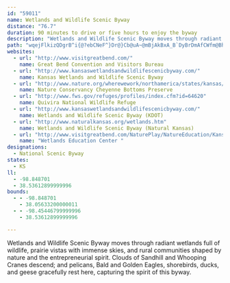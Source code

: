 ```yaml
---
id: "59011"
name: Wetlands and Wildlife Scenic Byway
distance: "76.7"
duration: 90 minutes to drive or five hours to enjoy the byway
description: "Wetlands and Wildlife Scenic Byway moves through radiant wetlands full of wildlife, prairie vistas with immense skies, and rural communities shaped by nature and the entrepreneurial spirit. Clouds of Sandhill and Whooping Cranes descend; and pelicans, Bald and Golden Eagles, shorebirds, ducks, and geese gracefully rest here, capturing the spirit of this byway."
path: "wqejFlkizQDgrB^i{@?ebCNeF^}Dr@}Cb@uA~@mBjAkBxA_B`DyBrDmAfCWfm@BhBKrBy@jAq@dBiBt@}At@aC\\mDDsCHizA_@ay@GqxBH{q@[iuBFqhD[czAi@ia@Ukn@Ewd@}AuwDNyGhCgp@R}GLwkD`tDEhxCZ~a@PlmAhwBdAvBzCbIbh@t~ApI|WtPng@hBpErB`EtBdDfDfEpCzChDjC~QbMjpAzy@bWjRlh@ja@lCfBlGfFb@sAb@mD~rDJdwAq@fyAbAzvAD`sAWl_BXvtDaA`qADfBThA~@z@xAb@rBDln@n@nCl@~@t@p@vAd@nDDpqCf@z[A|`@R~l@F`EBfuAZph@EjcAJzeBM~MOdRDt\\GXqaBn@}dCEgdAHkcDGejBv@}aC^_pE?ovBRenBSguBMmqAQe]huDg@rlBEbgAW~yABrrDWh@roB^dqBOniBb@bnC?zsBM|{ALl_BCflAKrw@}@p_CWznBClj@_@zx@mAlzE?b{Ba@xdF"
websites:
  - url: "http://www.visitgreatbend.com/"
    name: Great Bend Convention and Visitors Bureau
  - url: "http://www.kansaswetlandsandwildlifescenicbyway.com/"
    name: Kansas Wetlands and Wildlife Scenic Byway
  - url: "http://www.nature.org/wherewework/northamerica/states/kansas/preserves/art64.html"
    name: Nature Conservancy Cheyenne Bottoms Preserve
  - url: "http://www.fws.gov/refuges/profiles/index.cfm?id=64620"
    name: Quivira National Wildlife Refuge
  - url: "http://www.kansaswetlandsandwildlifescenicbyway.com/"
    name: Wetlands and Wildlife Scenic Byway (KDOT)
  - url: "http://www.naturalkansas.org/wetlands.htm"
    name: Wetlands and Wildlife Scenic Byway (Natural Kansas)
  - url: "http://www.visitgreatbend.com/NaturePlay/NatureEducation/KansasWetlandsEducationCenterGB/default.aspx"
    name: "Wetlands Education Center "
designations:
  - National Scenic Byway
states:
  - KS
ll:
  - -98.848701
  - 38.53612899999996
bounds:
  - - -98.848701
    - 38.05633200000011
  - - -98.45446799999996
    - 38.53612899999996

---
```


Wetlands and Wildlife Scenic Byway moves through radiant wetlands full of wildlife, prairie vistas with immense skies, and rural communities shaped by nature and the entrepreneurial spirit. Clouds of Sandhill and Whooping Cranes descend; and pelicans, Bald and Golden Eagles, shorebirds, ducks, and geese gracefully rest here, capturing the spirit of this byway.
